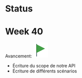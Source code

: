 # Status

# Week 40 
Avancement: ![Green Flag](https://github.com/JYassine/si5-team-h/blob/master/images/icons8-green-flag-48.png)
- Écriture du scope de notre API
- Écriture de différents scénarios
